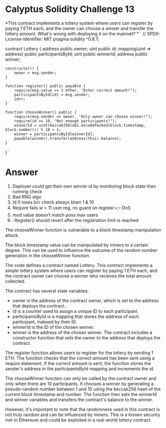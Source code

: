 # Calyptus Solidity Challenge 13
*This contract implements a lottery system where users can register by paying 1 ETH each, and the owner can choose a winner and transfer the lottery amount. What's wrong with deploying it on the mainnet?
*
`
// SPDX-License-Identifier: MIT
pragma solidity ^0.8.7;

contract Lottery {
    address public owner;
    uint public id;
    mapping(uint => address) public participantsById;
    uint public winnerId;
    address public winner;

    constructor() {
        owner = msg.sender;
    }

    function register() public payable {
        require(msg.value == 1 ether, "Enter correct amount!");
        participantsById[id] = msg.sender;
        id++;
    }

    function chooseWinner() public {
        require(msg.sender == owner, "Only owner can choose winner!");
        require(id == 10, "Not enough participants!");
        winnerId = uint(keccak256(abi.encodePacked(block.timestamp, block.number))) % 10 + 1;
        winner = participantsById[winnerId];
        payable(winner).transfer(address(this).balance);
    }
}
`
# Answer
1. Deployer could get their own winner id by monitoring block state then running check
2. Bad RNG algo
3. Id 0 loses b/c check always btwn 1 & 10
4. Require fails w > 11 user reg, no guard on register 👉 DoS
5. mod value doesn’t match poss max users
6. -Register() should revert after the registration limit is reached

The chooseWinner function is vulnerable to a block timestamp manipulation attack.

The block.timestamp value can be manipulated by miners to a certain degree. This can be used to influence the outcome of the random number generation in the chooseWinner function.


The code defines a contract named Lottery. This contract implements a simple lottery system where users can register by paying 1 ETH each, and the contract owner can choose a winner who receives the total amount collected.

The contract has several state variables:

- owner is the address of the contract owner, which is set to the address that deploys the contract.
- id is a counter used to assign a unique ID to each participant.
- participantsById is a mapping that stores the address of each participant, indexed by their ID.
- winnerId is the ID of the chosen winner.
- winner is the address of the chosen winner.
The contract includes a constructor function that sets the owner to the address that deploys the contract.

The register function allows users to register for the lottery by sending 1 ETH. The function checks that the correct amount has been sent using a require statement. If the correct amount is sent, the function stores the sender's address in the participantsById mapping and increments the id.

The chooseWinner function can only be called by the contract owner and only when there are 10 participants. It chooses a winner by generating a pseudo-random number between 1 and 10 using the keccak256 hash of the current block timestamp and number. The function then sets the winnerId and winner variables and transfers the contract's balance to the winner.

However, it's important to note that the randomness used in this contract is not truly random and can be influenced by miners. This is a known security risk in Ethereum and could be exploited in a real-world lottery contract.